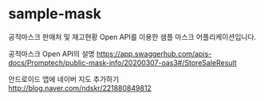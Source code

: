 # sample-mask
공적마스크 판매처 및 재고현황 Open API를 이용한 샘플 마스크 어플리케이션입니다.

공적마스크 Open API의 설명
https://app.swaggerhub.com/apis-docs/Promptech/public-mask-info/20200307-oas3#/StoreSaleResult

안드로이드 앱에 네이버 지도 추가하기
http://blog.naver.com/ndskr/221880849812

